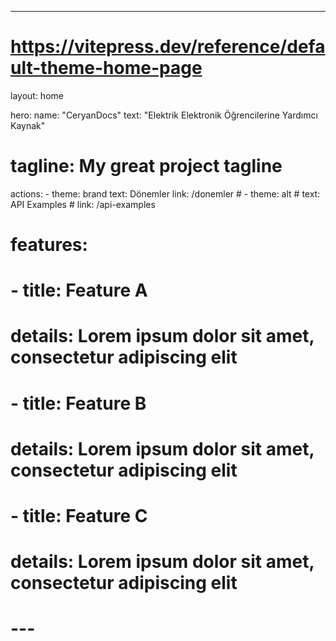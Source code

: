 ---
# https://vitepress.dev/reference/default-theme-home-page
layout: home

hero:
  name: "CeryanDocs"
  text: "Elektrik Elektronik Öğrencilerine Yardımcı Kaynak"
  # tagline: My great project tagline
  actions:
    - theme: brand
      text: Dönemler
      link: /donemler
    # - theme: alt
    #   text: API Examples
    #   link: /api-examples

# features:
#   - title: Feature A
#     details: Lorem ipsum dolor sit amet, consectetur adipiscing elit
#   - title: Feature B
#     details: Lorem ipsum dolor sit amet, consectetur adipiscing elit
#   - title: Feature C
#     details: Lorem ipsum dolor sit amet, consectetur adipiscing elit
# ---

